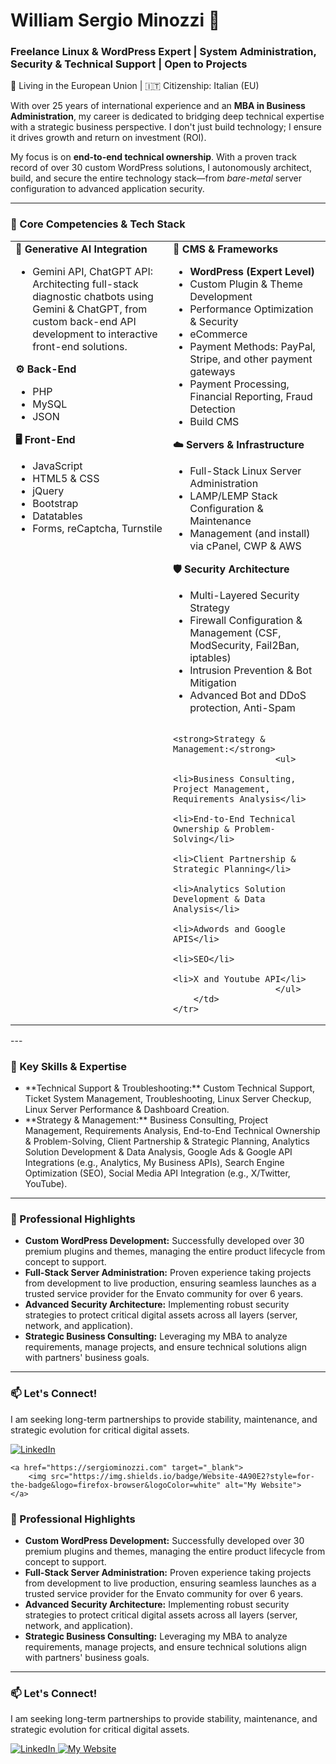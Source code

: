 # William Sergio Minozzi 👋
### Freelance Linux & WordPress Expert | System Administration, Security & Technical Support | Open to Projects 

<p align="left">
  📍 Living in the European Union | 🇮🇹 Citizenship: Italian (EU)
</p>

With over 25 years of international experience and an **MBA in Business Administration**, my career is dedicated to bridging deep technical expertise with a strategic business perspective. I don't just build technology; I ensure it drives growth and return on investment (ROI).

My focus is on **end-to-end technical ownership**. With a proven track record of over 30 custom WordPress solutions, I autonomously architect, build, and secure the entire technology stack—from *bare-metal* server configuration to advanced application security.

---

### 🚀 Core Competencies & Tech Stack

<table>
    <tr>
        <td valign="top" width="50%">
            <strong>🤖 Generative AI Integration</strong>
            <ul>
                <li>Gemini API, ChatGPT API: Architecting full-stack diagnostic chatbots using Gemini & ChatGPT, from custom back-end API development to interactive front-end solutions.</li>
            </ul>
            <strong>⚙️ Back-End</strong>
            <ul>
                <li>PHP</li>
                <li>MySQL</li>
                <li>JSON</li>
            </ul>
            <strong>🖥️ Front-End</strong>
            <ul>
                <li>JavaScript</li>
                <li>HTML5 & CSS</li>
                <li>jQuery</li>
                <li>Bootstrap</li>
                <li>Datatables</li>
                <li>Forms, reCaptcha, Turnstile</li>
            </ul>
        </td>
        <td valign="top" width="50%">
            <strong>🚀 CMS & Frameworks</strong>
            <ul>
                <li><strong>WordPress (Expert Level)</strong></li>
                <li>Custom Plugin & Theme Development</li>
                <li>Performance Optimization & Security</li>
                <li>eCommerce</li>
                <li>Payment Methods: PayPal, Stripe, and other payment gateways</li>
                <li>Payment Processing, Financial Reporting, Fraud Detection</li>
                <li>Build CMS</li>
            </ul>
            <strong>☁️ Servers & Infrastructure</strong>
            <ul>
                <li>Full-Stack Linux Server Administration</li>
                <li>LAMP/LEMP Stack Configuration & Maintenance</li>
                <li>Management (and install) via cPanel, CWP & AWS</li>
            </ul>
            <strong>🛡️ Security Architecture</strong>
            <ul>
                <li>Multi-Layered Security Strategy</li>
                <li>Firewall Configuration & Management (CSF, ModSecurity, Fail2Ban, iptables)</li>
                <li>Intrusion Prevention & Bot Mitigation</li>
                <li>Advanced Bot and DDoS protection, Anti-Spam</li>
            </ul>

                                  <strong>Strategy & Management:</strong>
                        <ul>
                            <li>Business Consulting, Project Management, Requirements Analysis</li>
                            <li>End-to-End Technical Ownership & Problem-Solving</li>
                            <li>Client Partnership & Strategic Planning</li>
                            <li>Analytics Solution Development & Data Analysis</li>
                            <li>Adwords and Google APIS</li>
                            <li>SEO</li>
                            <li>X and Youtube API</li>
                        </ul>
        </td>
    </tr>
</table>
---

### 🌟 Key Skills & Expertise

<ul>
    <li>**Technical Support & Troubleshooting:** Custom Technical Support, Ticket System Management, Troubleshooting, Linux Server Checkup, Linux Server Performance & Dashboard Creation.</li>
    <li>**Strategy & Management:** Business Consulting, Project Management, Requirements Analysis, End-to-End Technical Ownership & Problem-Solving, Client Partnership & Strategic Planning, Analytics Solution Development & Data Analysis, Google Ads & Google API Integrations (e.g., Analytics, My Business APIs), Search Engine Optimization (SEO), Social Media API Integration (e.g., X/Twitter, YouTube).</li>
</ul>

---

### 🎯 Professional Highlights

-   **Custom WordPress Development:** Successfully developed over 30 premium plugins and themes, managing the entire product lifecycle from concept to support.
-   **Full-Stack Server Administration:** Proven experience taking projects from development to live production, ensuring seamless launches as a trusted service provider for the Envato community for over 6 years.
-   **Advanced Security Architecture:** Implementing robust security strategies to protect critical digital assets across all layers (server, network, and application).
-   **Strategic Business Consulting:** Leveraging my MBA to analyze requirements, manage projects, and ensure technical solutions align with partners' business goals.

---

### 📫 Let's Connect!

I am seeking long-term partnerships to provide stability, maintenance, and strategic evolution for critical digital assets.

<p>
    <a href="https://www.linkedin.com/in/sergiominozzi/" target="_blank">
        <img src="https://img.shields.io/badge/LinkedIn-0077B5?style=for-the-badge&logo=linkedin&logoColor=white" alt="LinkedIn">
    </a>
    
    <a href="https://sergiominozzi.com" target="_blank">
        <img src="https://img.shields.io/badge/Website-4A90E2?style=for-the-badge&logo=firefox-browser&logoColor=white" alt="My Website">
    </a>
</p>



### 🎯 Professional Highlights

-   **Custom WordPress Development:** Successfully developed over 30 premium plugins and themes, managing the entire product lifecycle from concept to support.
-   **Full-Stack Server Administration:** Proven experience taking projects from development to live production, ensuring seamless launches as a trusted service provider for the Envato community for over 6 years.
-   **Advanced Security Architecture:** Implementing robust security strategies to protect critical digital assets across all layers (server, network, and application).
-   **Strategic Business Consulting:** Leveraging my MBA to analyze requirements, manage projects, and ensure technical solutions align with partners' business goals.

---




### 📫 Let's Connect!

I am seeking long-term partnerships to provide stability, maintenance, and strategic evolution for critical digital assets.

<p>
  <!-- Link do LinkedIn -->
  <a href="https://www.linkedin.com/in/sergiominozzi/" target="_blank">
    <img src="https://img.shields.io/badge/LinkedIn-0077B5?style=for-the-badge&logo=linkedin&logoColor=white" alt="LinkedIn">
  </a>
  
  <!-- ✨ NOVO LINK PARA O SITE ✨ (Lembre-se de trocar o URL) -->
  <a href="https://sergiominozzi.com" target="_blank">
    <img src="https://img.shields.io/badge/Website-4A90E2?style=for-the-badge&logo=firefox-browser&logoColor=white" alt="My Website">
  </a>
  

</p>



